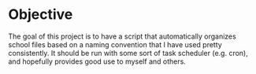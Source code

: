 # Objective
The goal of this project is to have a script that automatically organizes school files
based on a naming convention that I have used pretty consistently. It should be run with
some sort of task scheduler (e.g. cron), and hopefully provides good use to myself and
others.
